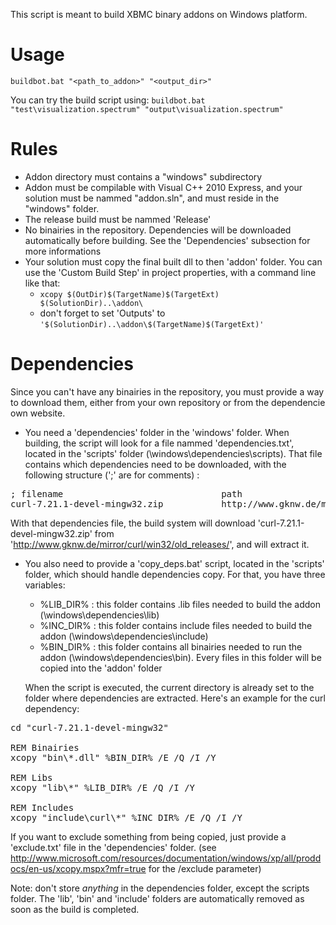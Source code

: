 This script is meant to build XBMC binary addons on Windows platform.

Usage
=====
`buildbot.bat "<path_to_addon>" "<output_dir>"`

You can try the build script using:
`buildbot.bat "test\visualization.spectrum" "output\visualization.spectrum"`

Rules
=====
- Addon directory must contains a "windows" subdirectory
- Addon must be compilable with Visual C++ 2010 Express, and your solution must be nammed "addon.sln", and must reside in the "windows" folder.
- The release build must be nammed 'Release'
- No binairies in the repository. Dependencies will be downloaded automatically before building. See the 'Dependencies' subsection for more informations
- Your solution must copy the final built dll to then 'addon' folder. You can use the 'Custom Build Step' in project properties, with a command line like that:
    - `xcopy $(OutDir)$(TargetName)$(TargetExt) $(SolutionDir)..\addon\`
    - don't forget to set 'Outputs' to `'$(SolutionDir)..\addon\$(TargetName)$(TargetExt)'`


Dependencies
============
Since you can't have any binairies in the repository, you must provide a way to download them, either from your own repository or from the dependencie own website.

- You need a 'dependencies' folder in the 'windows' folder. When building, the script will look for a file nammed 'dependencies.txt', located in the 'scripts' folder (\windows\dependencies\scripts\). That file contains which dependencies need to be downloaded, with the following structure (';' are for comments) :

<pre>
; filename                              path
curl-7.21.1-devel-mingw32.zip           http://www.gknw.de/mirror/curl/win32/old_releases/
</pre>

With that dependencies file, the build system will download 'curl-7.21.1-devel-mingw32.zip' from 'http://www.gknw.de/mirror/curl/win32/old_releases/', and will extract it.

- You also need to provide a 'copy_deps.bat' script, located in the 'scripts' folder, which should handle dependencies copy. For that, you have three variables:
  - %LIB_DIR% : this folder contains .lib files needed to build the addon (\windows\dependencies\lib\)
  - %INC_DIR% : this folder contains include files needed to build the addon (\windows\dependencies\include\)
  - %BIN_DIR% : this folder contains all binairies needed to run the addon (\windows\dependencies\bin\). Every files in this folder will be copied into the 'addon' folder
  
  When the script is executed, the current directory is already set to the folder where dependencies are extracted. Here's an example for the curl dependency:

<pre>
cd "curl-7.21.1-devel-mingw32"

REM Binairies
xcopy "bin\*.dll" %BIN_DIR% /E /Q /I /Y

REM Libs
xcopy "lib\*" %LIB_DIR% /E /Q /I /Y

REM Includes
xcopy "include\curl\*" %INC_DIR% /E /Q /I /Y
</pre>

  If you want to exclude something from being copied, just provide a 'exclude.txt' file in the 'dependencies' folder. (see http://www.microsoft.com/resources/documentation/windows/xp/all/proddocs/en-us/xcopy.mspx?mfr=true for the /exclude parameter)

  Note: don't store *anything* in the dependencies folder, except the scripts folder. The 'lib', 'bin' and 'include' folders are automatically removed as soon as the build is completed.
